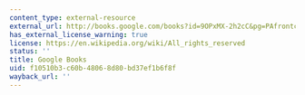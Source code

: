 ```yaml
---
content_type: external-resource
external_url: http://books.google.com/books?id=9OPxMX-2h2cC&pg=PAfrontcover
has_external_license_warning: true
license: https://en.wikipedia.org/wiki/All_rights_reserved
status: ''
title: Google Books
uid: f10510b3-c60b-4806-8d80-bd37ef1b6f8f
wayback_url: ''
---
```

